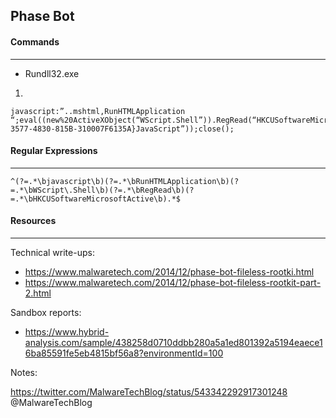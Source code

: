## Phase Bot


#### Commands
---

* Rundll32.exe

1.
```
javascript:”..mshtml,RunHTMLApplication “;eval((new%20ActiveXObject(“WScript.Shell”)).RegRead(“HKCUSoftwareMicrosoftActive%20SetupInstalled%20Components{72507C54-3577-4830-815B-310007F6135A}JavaScript”));close();
```

#### Regular Expressions
---

``
^(?=.*\bjavascript\b)(?=.*\bRunHTMLApplication\b)(?=.*\bWScript\.Shell\b)(?=.*\bRegRead\b)(?=.*\bHKCUSoftwareMicrosoftActive\b).*$
``

#### Resources
---

Technical write-ups:
* https://www.malwaretech.com/2014/12/phase-bot-fileless-rootki.html
* https://www.malwaretech.com/2014/12/phase-bot-fileless-rootkit-part-2.html

Sandbox reports:
* https://www.hybrid-analysis.com/sample/438258d0710ddbb280a5a1ed801392a5194eaece16ba85591fe5eb4815bf56a8?environmentId=100


Notes:

https://twitter.com/MalwareTechBlog/status/543342292917301248 @MalwareTechBlog




 
